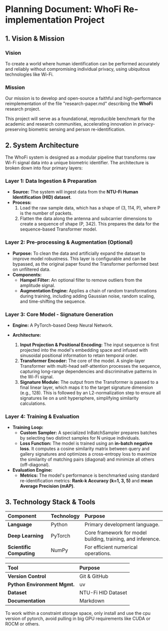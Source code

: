 # **Planning Document: WhoFi Re-implementation Project**

## **1\. Vision & Mission**

### **Vision**

To create a world where human identification can be performed accurately and reliably without compromising individual privacy, using ubiquitous technologies like Wi-Fi.

### **Mission**

Our mission is to develop and open-source a faithful and high-performance reimplementation of the file "research-paper.md" describing the **WhoFi** research project.

This project will serve as a foundational, reproducible benchmark for the academic and research communities, accelerating innovation in privacy-preserving biometric sensing and person re-identification.

## **2\. System Architecture**

The WhoFi system is designed as a modular pipeline that transforms raw Wi-Fi signal data into a unique biometric identifier. The architecture is broken down into four primary layers:

### **Layer 1: Data Ingestion & Preparation**

* **Source:** The system will ingest data from the **NTU-Fi Human Identification (HID) dataset**.
* **Process:**
  1. Load the raw sample data, which has a shape of (3, 114, P), where P is the number of packets.
  2. Flatten the data along the antenna and subcarrier dimensions to create a sequence of shape (P, 342). This prepares the data for the sequence-based Transformer model.

### **Layer 2: Pre-processing & Augmentation (Optional)**

* **Purpose:** To clean the data and artificially expand the dataset to improve model robustness. This layer is configurable and can be bypassed, as the original paper found the Transformer performed best on unfiltered data.
* **Components:**
  * **Hampel Filter:** An optional filter to remove outliers from the amplitude signal.
  * **Augmentation Engine:** Applies a chain of random transformations during training, including adding Gaussian noise, random scaling, and time-shifting the sequence.

### **Layer 3: Core Model \- Signature Generation**

* **Engine:** A PyTorch-based Deep Neural Network.

* **Architecture:**
  1. **Input Projection & Positional Encoding:** The input sequence is first projected into the model's embedding space and infused with sinusoidal positional information to retain temporal order.
  2. **Transformer Encoder:** The core of the model. A single-layer Transformer with multi-head self-attention processes the sequence, capturing long-range dependencies and discriminative patterns in the Wi-Fi signal.
  3. **Signature Module:** The output from the Transformer is passed to a final linear layer, which maps it to the target signature dimension (e.g., 128). This is followed by an L2-normalization step to ensure all signatures lie on a unit hypersphere, simplifying similarity calculations.

### **Layer 4: Training & Evaluation**

* **Training Loop:**
  * **Custom Sampler:** A specialized InBatchSampler prepares batches by selecting two distinct samples for N unique individuals.
  * **Loss Function:** The model is trained using an **in-batch negative loss**. It computes a cosine similarity matrix between query and gallery signatures and optimizes a cross-entropy loss to maximize the similarity of matching pairs (diagonal) and minimize all others (off-diagonal).
* **Evaluation Engine:**
  * **Metrics:** The model's performance is benchmarked using standard re-identification metrics: **Rank-k Accuracy (k=1, 3, 5\)** and **mean Average Precision (mAP)**.

## **3\. Technology Stack & Tools**

| Component | Technology | Purpose |
| :---- | :---- | :---- |
| **Language** | Python | Primary development language. |
| **Deep Learning** | PyTorch | Core framework for model building, training, and inference. |
| **Scientific Computing** | NumPy | For efficient numerical operations. |

| Tool | Purpose |
| :---- | :---- |
| **Version Control** | Git & GitHub |
| **Python Environment Mgmt.** | uv |
| **Dataset** | NTU-Fi HID Dataset |
| **Documentation** | Markdown |

To work within a constraint storage space, only install and use the cpu version of pytorch,
avoid pulling in big GPU requirements like CUDA or ROCM or others.

